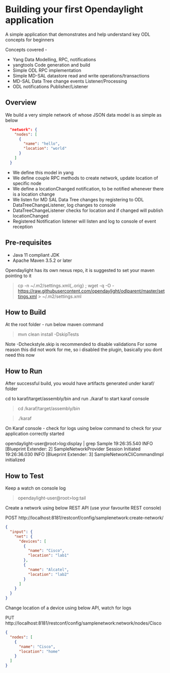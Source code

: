 # Building your first Opendaylight application

A simple application that demonstrates and help understand key ODL concepts for beginners

Concepts covered - 

-	Yang Data Modelling, RPC, notifications
-	yangtools Code generation and build
-	Simple ODL RPC implementation
-	Simple MD-SAL datastore read and write operations/transactions
-	MD-SAL Data Tree change events Listener/Processing
-	ODL notifications Publisher/Listener

Overview
---------

We build a very simple network of whose JSON data model is as simple as below
```json
  "network": {
    "nodes": [
      {
        "name": "hello",
        "location": "world"
      }
    ]
  }
```
- We define this model in yang
- We define couple RPC methods to create network, update location of specific node
- We define a locationChanged notification, to be notified whenever there is a location change
- We listen for MD SAL Data Tree changes by registering to ODL DataTreeChangeListener, log changes to console
- DataTreeChangeListener checks for location and if changed will publish locationChanged
- Registered Notification listener will listen and log to console of event reception

Pre-requisites
---------------

- Java 11 compliant JDK
- Apache Maven 3.5.2 or later

Opendaylight has its own nexus repo, it is suggested to set your maven pointing to it
>cp -n ~/.m2/settings.xml{,.orig} ; wget -q -O - https://raw.githubusercontent.com/opendaylight/odlparent/master/settings.xml > ~/.m2/settings.xml


How to Build 
--------------

At the root folder - run below maven command

>mvn clean install -DskipTests

Note -Dcheckstyle.skip is recommended to disable validations
For some reason this did not work for me, so i disabled the plugin, basically you dont need this now

How to Run
------------

After successful build, you would have artifacts generated under karaf/ folder

cd to karaf/target/assembly/bin and run ./karaf to start karaf console

>cd /karaf/target/assembly/bin

>./karaf

On Karaf console - check for logs using below command to check for your application correctly started

opendaylight-user@root>log:display | grep Sample
19:26:35.540 INFO [Blueprint Extender: 2] SampleNetworkProvider Session Initiated
19:26:36.030 INFO [Blueprint Extender: 3] SampleNetworkCliCommandImpl initialized

How to Test
-----------
Keep a watch on console log
>opendaylight-user@root>log:tail 

Create a network using below REST API (use your favourite REST console)

POST http://localhost:8181/restconf/config/samplenetwork:create-network/
```json
{
  "input": {
    "net": {
      "devices": [
        {
          "name": "Cisco",
          "location": "lab1"
        },
        {
          "name": "Alcatel",
          "location": "lab2"
        }
      ]
    }
  }
}
```
Change location of a device using below API, watch for logs

PUT http://localhost:8181/restconf/config/samplenetwork:network/nodes/Cisco
```json
{
  "nodes": [
    {
      "name": "Cisco",
      "location": "home"
    }
  ]
}
```
